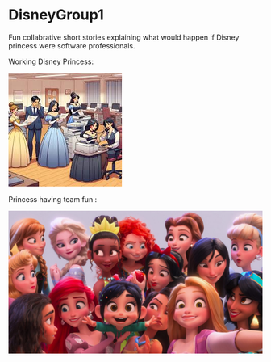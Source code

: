 # DisneyGroup1

Fun collabrative short stories explaining what would happen if Disney princess were software professionals.

Working Disney Princess:

![Working Disney Princess](./images/disneyIT.jpg)

Princess having team fun :

![Princess having team fun](./images/teamfun.jpg)
